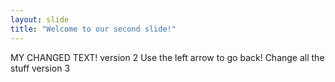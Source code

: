 ```yaml
---
layout: slide
title: "Welcome to our second slide!"
---
```

MY CHANGED TEXT! version 2
Use the left arrow to go back!
Change all the stuff version 3